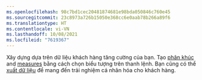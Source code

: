 ```yaml
---
ms.openlocfilehash: 98c7bd1cec20481874681e98bda050846c760e45
ms.sourcegitcommit: 23c8973a726b15050e368cc6e0aab78b266a89f6
ms.translationtype: HT
ms.contentlocale: vi-VN
ms.lasthandoff: 10/08/2021
ms.locfileid: "7619367"
---
```

Xây dựng dựa trên dữ liệu khách hàng tăng cường của bạn. Tạo [phân khúc](../audience-insights/segments.md) and [measures](../audience-insights/measures.md) bằng cách chọn biểu tượng trên thanh lệnh. Bạn cũng có thể [xuất dữ liệu](../audience-insights/export-destinations.md) để mang đến trải nghiệm cá nhân hóa cho khách hàng.
